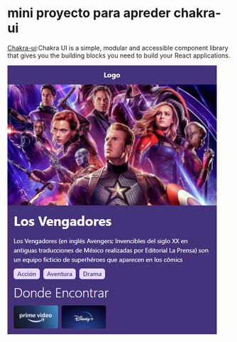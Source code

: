 # mini proyecto para apreder chakra-ui

[Chakra-ui](https://chakra-ui.com/):Chakra UI is a simple, modular and accessible component library that gives you the building blocks you need to build your React applications.

![diseño para vil](./doc/movil.png)
